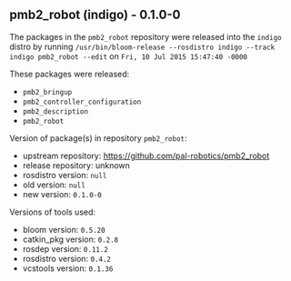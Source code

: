 ## pmb2_robot (indigo) - 0.1.0-0

The packages in the `pmb2_robot` repository were released into the `indigo` distro by running `/usr/bin/bloom-release --rosdistro indigo --track indigo pmb2_robot --edit` on `Fri, 10 Jul 2015 15:47:40 -0000`

These packages were released:
- `pmb2_bringup`
- `pmb2_controller_configuration`
- `pmb2_description`
- `pmb2_robot`

Version of package(s) in repository `pmb2_robot`:
- upstream repository: https://github.com/pal-robotics/pmb2_robot
- release repository: unknown
- rosdistro version: `null`
- old version: `null`
- new version: `0.1.0-0`

Versions of tools used:
- bloom version: `0.5.20`
- catkin_pkg version: `0.2.8`
- rosdep version: `0.11.2`
- rosdistro version: `0.4.2`
- vcstools version: `0.1.36`


